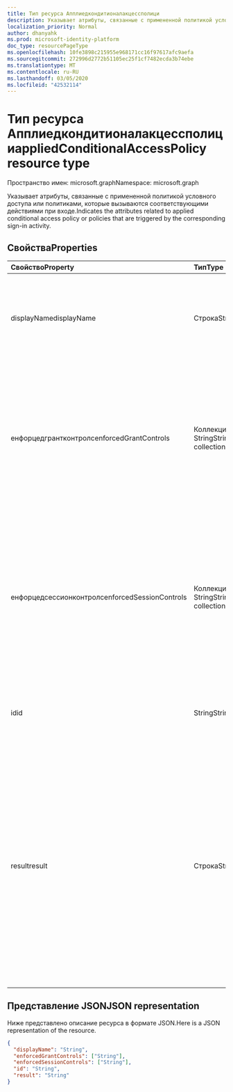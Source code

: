 ```yaml
---
title: Тип ресурса Апплиедкондитионалакцессполици
description: Указывает атрибуты, связанные с примененной политикой условного доступа или политиками, которые вызываются соответствующими действиями при входе.
localization_priority: Normal
author: dhanyahk
ms.prod: microsoft-identity-platform
doc_type: resourcePageType
ms.openlocfilehash: 10fe3898c215955e968171cc16f97617afc9aefa
ms.sourcegitcommit: 272996d2772b51105ec25f1cf7482ecda3b74ebe
ms.translationtype: MT
ms.contentlocale: ru-RU
ms.lasthandoff: 03/05/2020
ms.locfileid: "42532114"
---
```

# <a name="appliedconditionalaccesspolicy-resource-type"></a><span data-ttu-id="d1f18-103">Тип ресурса Апплиедкондитионалакцессполици</span><span class="sxs-lookup"><span data-stu-id="d1f18-103">appliedConditionalAccessPolicy resource type</span></span>

<span data-ttu-id="d1f18-104">Пространство имен: microsoft.graph</span><span class="sxs-lookup"><span data-stu-id="d1f18-104">Namespace: microsoft.graph</span></span>

<span data-ttu-id="d1f18-105">Указывает атрибуты, связанные с примененной политикой условного доступа или политиками, которые вызываются соответствующими действиями при входе.</span><span class="sxs-lookup"><span data-stu-id="d1f18-105">Indicates the attributes related to applied conditional access policy or policies that are triggered by the corresponding sign-in activity.</span></span>

## <a name="properties"></a><span data-ttu-id="d1f18-106">Свойства</span><span class="sxs-lookup"><span data-stu-id="d1f18-106">Properties</span></span>

| <span data-ttu-id="d1f18-107">Свойство</span><span class="sxs-lookup"><span data-stu-id="d1f18-107">Property</span></span>   | <span data-ttu-id="d1f18-108">Тип</span><span class="sxs-lookup"><span data-stu-id="d1f18-108">Type</span></span> |<span data-ttu-id="d1f18-109">Описание</span><span class="sxs-lookup"><span data-stu-id="d1f18-109">Description</span></span>|
|:---------------|:--------|:----------|
|<span data-ttu-id="d1f18-110">displayName</span><span class="sxs-lookup"><span data-stu-id="d1f18-110">displayName</span></span>|<span data-ttu-id="d1f18-111">Строка</span><span class="sxs-lookup"><span data-stu-id="d1f18-111">String</span></span>|<span data-ttu-id="d1f18-112">Указывает имя политики условного доступа (пример: "требовать MFA для Salesforce").</span><span class="sxs-lookup"><span data-stu-id="d1f18-112">Refers to the Name of the conditional access policy (example: “Require MFA for Salesforce”).</span></span>|
|<span data-ttu-id="d1f18-113">енфорцедгрантконтролс</span><span class="sxs-lookup"><span data-stu-id="d1f18-113">enforcedGrantControls</span></span>|<span data-ttu-id="d1f18-114">Коллекция String</span><span class="sxs-lookup"><span data-stu-id="d1f18-114">String collection</span></span>|<span data-ttu-id="d1f18-115">Указывает на элементы управления предоставлением, принудительно примененные политикой условного доступа (пример: "требовать многофакторную проверку подлинности").</span><span class="sxs-lookup"><span data-stu-id="d1f18-115">Refers to the grant controls enforced by the conditional access policy (example: “Require multi-factor authentication”).</span></span>|
|<span data-ttu-id="d1f18-116">енфорцедсессионконтролс</span><span class="sxs-lookup"><span data-stu-id="d1f18-116">enforcedSessionControls</span></span>|<span data-ttu-id="d1f18-117">Коллекция String</span><span class="sxs-lookup"><span data-stu-id="d1f18-117">String collection</span></span>|<span data-ttu-id="d1f18-118">Указывает на элементы управления сеансом, принудительно примененные политикой условного доступа (пример: "требовать принудительно заданное приложением элементов управления").</span><span class="sxs-lookup"><span data-stu-id="d1f18-118">Refers to the session controls enforced by the conditional access policy (example: “Require app enforced controls”).</span></span>|
|<span data-ttu-id="d1f18-119">id</span><span class="sxs-lookup"><span data-stu-id="d1f18-119">id</span></span>|<span data-ttu-id="d1f18-120">String</span><span class="sxs-lookup"><span data-stu-id="d1f18-120">String</span></span>|<span data-ttu-id="d1f18-121">Уникальный идентификатор GUID для условного доступа полик. y</span><span class="sxs-lookup"><span data-stu-id="d1f18-121">Unique GUID of the conditional access polic.y</span></span>|
|<span data-ttu-id="d1f18-122">result</span><span class="sxs-lookup"><span data-stu-id="d1f18-122">result</span></span>|<span data-ttu-id="d1f18-123">Строка</span><span class="sxs-lookup"><span data-stu-id="d1f18-123">String</span></span>| <span data-ttu-id="d1f18-124">Указывает результат политики ЦС, который был активирован.</span><span class="sxs-lookup"><span data-stu-id="d1f18-124">Indicates the result of the CA policy that was triggered.</span></span> <span data-ttu-id="d1f18-125">Возможные значения:</span><span class="sxs-lookup"><span data-stu-id="d1f18-125">Possible values are:</span></span><br/>`success`<br/>`failure`<br/><span data-ttu-id="d1f18-126">`notApplied`-Политика не применяется, так как условия политики не выполнены.</span><span class="sxs-lookup"><span data-stu-id="d1f18-126">`notApplied` - Policy isn't applied because policy conditions were not met.</span></span><br/><span data-ttu-id="d1f18-127">`notEnabled`— Это связано с тем, что в отключенном состоянии политика отключена.</span><span class="sxs-lookup"><span data-stu-id="d1f18-127">`notEnabled` - This is due to the policy in disabled state.</span></span>|

## <a name="json-representation"></a><span data-ttu-id="d1f18-128">Представление JSON</span><span class="sxs-lookup"><span data-stu-id="d1f18-128">JSON representation</span></span>

<span data-ttu-id="d1f18-129">Ниже представлено описание ресурса в формате JSON.</span><span class="sxs-lookup"><span data-stu-id="d1f18-129">Here is a JSON representation of the resource.</span></span>

<!-- {
  "blockType": "resource",
  "optionalProperties": [

  ],
  "@odata.type": "microsoft.graph.appliedConditionalAccessPolicy"
}-->

```json
{
  "displayName": "String",
  "enforcedGrantControls": ["String"],
  "enforcedSessionControls": ["String"],
  "id": "String",
  "result": "String"
}

```

<!-- uuid: 8fcb5dbc-d5aa-4681-8e31-b001d5168d79
2015-10-25 14:57:30 UTC -->
<!-- {
  "type": "#page.annotation",
  "description": "appliedConditionalAccessPolicy resource",
  "keywords": "",
  "section": "documentation",
  "tocPath": ""
}-->
